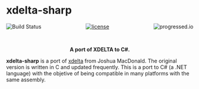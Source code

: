 # xdelta-sharp
<p align="center">
<a href="https://travis-ci.org/pleonex/xdelta-sharp"><img alt="Build Status" src="https://travis-ci.org/pleonex/xdelta-sharp.svg?branch=master" align="left" /></a>
<a href="http://www.gnu.org/copyleft/gpl.html"><img alt="license" src="https://img.shields.io/badge/license-GPL%20V3-blue.svg?style=flat" /></a>
<a href="https://github.com/fehmicansaglam/progressed.io"><img alt="progressed.io" src="http://progressed.io/bar/10" align="right" /></a>
</p>

<br>
<p align="center"><b>A port of XDELTA to C#.</b></p>

**xdelta-sharp** is a port of [xdelta](https://github.com/jmacd/xdelta) from
Joshua MacDonald. The original version is written in C and updated frequently.
This is a port to C# (a .NET language) with the objetive of being compatible in
many platforms with the same assembly.
